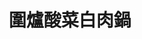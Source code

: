 ---
title: "圍爐酸菜白肉鍋"
description: "圍爐酸菜白肉鍋"
layout: shop
keywords:
  - 美食競賽
  - 台灣美食
  - 美食精選
datePublished: "2025-06-30"
dateModified: "2025-07-07"
city: "台北市"
district: "大安區"
address: "台北市大安區仁愛路四段345巷4弄36號"
phone: "0227313439"
geo: "25.038910754761208, 121.55166428516513"
google_map: "https://maps.app.goo.gl/ffMmmFf3H9qLu88u5"
footinder: "https://footinder.com.tw/%E5%8F%B0%E5%8C%97%E5%B8%82%E5%A4%A7%E5%AE%89%E5%8D%80/33199/"
official: "http://www.weiluhotpot.com.tw/"
award:
  - name: "500盤"
    year: "2024"
    entries:
      - dishes:
          - "酸菜白肉鍋"

---